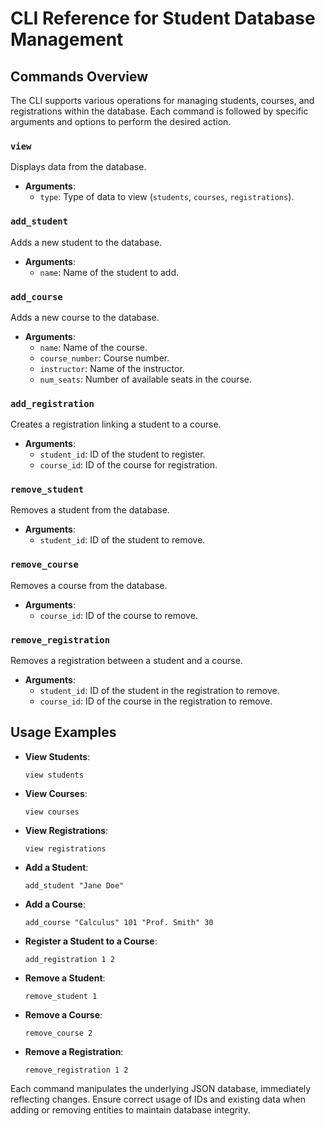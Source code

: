 # CLI Reference for Student Database Management

## Commands Overview

The CLI supports various operations for managing students, courses, and registrations within the database. Each command is followed by specific arguments and options to perform the desired action.

### `view`
Displays data from the database.
- **Arguments**:
  - `type`: Type of data to view (`students`, `courses`, `registrations`).

### `add_student`
Adds a new student to the database.
- **Arguments**:
  - `name`: Name of the student to add.

### `add_course`
Adds a new course to the database.
- **Arguments**:
  - `name`: Name of the course.
  - `course_number`: Course number.
  - `instructor`: Name of the instructor.
  - `num_seats`: Number of available seats in the course.

### `add_registration`
Creates a registration linking a student to a course.
- **Arguments**:
  - `student_id`: ID of the student to register.
  - `course_id`: ID of the course for registration.

### `remove_student`
Removes a student from the database.
- **Arguments**:
  - `student_id`: ID of the student to remove.

### `remove_course`
Removes a course from the database.
- **Arguments**:
  - `course_id`: ID of the course to remove.

### `remove_registration`
Removes a registration between a student and a course.
- **Arguments**:
  - `student_id`: ID of the student in the registration to remove.
  - `course_id`: ID of the course in the registration to remove.

## Usage Examples

- **View Students**: 
  ```
  view students
  ```
- **View Courses**: 
  ```
  view courses
  ```
- **View Registrations**: 
  ```
  view registrations
  ```
- **Add a Student**: 
  ```
  add_student "Jane Doe"
  ```
- **Add a Course**: 
  ```
  add_course "Calculus" 101 "Prof. Smith" 30
  ```
- **Register a Student to a Course**: 
  ```
  add_registration 1 2
  ```
- **Remove a Student**: 
  ```
  remove_student 1
  ```
- **Remove a Course**: 
  ```
  remove_course 2
  ```
- **Remove a Registration**: 
  ```
  remove_registration 1 2
  ```

Each command manipulates the underlying JSON database, immediately reflecting changes. Ensure correct usage of IDs and existing data when adding or removing entities to maintain database integrity.